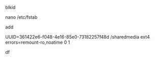 
blkid 

nano /etc/fstab 

add

UUID=361422e6-f048-4e16-85e0-73182257f48d /sharedmedia ext4 errors=remount-ro,noatime 0 1


df
